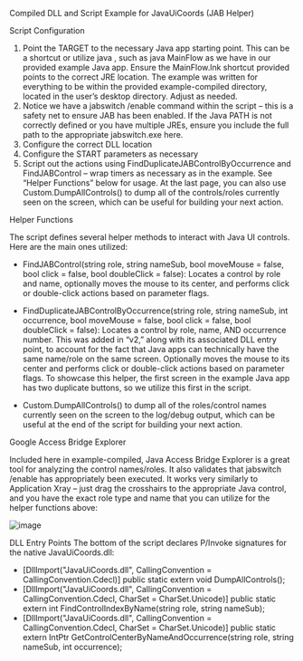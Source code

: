Compiled DLL and Script Example for JavaUiCoords (JAB Helper)

Script Configuration

1) Point the TARGET to the necessary Java app starting point. This can be a shortcut or utilize java <classname>, such as java MainFlow as we have in our provided example Java app. Ensure the MainFlow.lnk shortcut provided points to the correct JRE location. The example was written for everything to be within the provided example-compiled directory, located in the user’s desktop directory. Adjust as needed. 
2) Notice we have a jabswitch /enable command within the script – this is a safety net to ensure JAB has been enabled. If the Java PATH is not correctly defined or you have multiple JREs, ensure you include the full path to the appropriate jabswitch.exe here. 
3) Configure the correct DLL location
4) Configure the START parameters as necessary
5) Script out the actions using FindDuplicateJABControlByOccurrence and FindJABControl – wrap timers as necessary as in the example. See “Helper Functions” below for usage. At the last page, you can also use Custom.DumpAllControls() to dump all of the controls/roles currently seen on the screen, which can be useful for building your next action.

Helper Functions

The script defines several helper methods to interact with Java UI controls. Here are the main ones utilized: 
- FindJABControl(string role, string nameSub, bool moveMouse = false, bool click = false, bool doubleClick = false): Locates a control by role and name, optionally moves the mouse to its center, and performs click or double-click actions based on parameter flags.
  
- FindDuplicateJABControlByOccurrence(string role, string nameSub, int occurrence, bool moveMouse = false, bool click = false, bool doubleClick = false): Locates a control by role, name, AND occurrence number. This was added in “v2,” along with its associated DLL entry point, to account for the fact that Java apps can technically have the same name/role on the same screen. Optionally moves the mouse to its center and performs click or double-click actions based on parameter flags. To showcase this helper, the first screen in the example Java app has two duplicate buttons, so we utilize this first in the script.
  
- Custom.DumpAllControls() to dump all of the roles/control names currently seen on the screen to the log/debug output, which can be useful at the end of the script for building your next action. 

Google Access Bridge Explorer

Included here in example-compiled, Java Access Bridge Explorer is a great tool for analyzing the control names/roles. It also validates that jabswitch /enable has appropriately been executed. It works very similarly to Application Xray – just drag the crosshairs to the appropriate Java control, and you have the exact role type and name that you can utilize for the helper functions above:

 ![image](https://github.com/user-attachments/assets/dc3ebfd5-3725-4de8-bfa2-1c705fdf7e03)


DLL Entry Points
The bottom of the script declares P/Invoke signatures for the native JavaUiCoords.dll:
- [DllImport("JavaUiCoords.dll", CallingConvention = CallingConvention.Cdecl)]
  public static extern void DumpAllControls();
- [DllImport("JavaUiCoords.dll", CallingConvention = CallingConvention.Cdecl, CharSet = CharSet.Unicode)]
  public static extern int FindControlIndexByName(string role, string nameSub);
- [DllImport("JavaUiCoords.dll", CallingConvention = CallingConvention.Cdecl, CharSet = CharSet.Unicode)]
  public static extern IntPtr GetControlCenterByNameAndOccurrence(string role, string nameSub, int occurrence);
